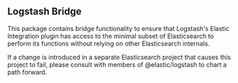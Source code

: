 ## Logstash Bridge

This package contains bridge functionality to ensure that Logstash's Elastic Integration plugin
has access to the minimal subset of Elasticsearch to perform its functions without relying on
other Elasticsearch internals.

If a change is introduced in a separate Elasticsearch project that causes this project to fail,
please consult with members of @elastic/logstash to chart a path forward.
